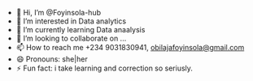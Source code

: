 - 👋 Hi, I’m @Foyinsola-hub
- 👀 I’m interested in Data analytics
- 🌱 I’m currently learning Data anaalysis
- 💞️ I’m looking to collaborate on ...
- 📫 How to reach me +234 9031830941, obilajafoyinsola@gmail.com
- 😄 Pronouns: she|her
- ⚡ Fun fact: i take learning and correction so seriusly.

<!---
Foyinsola-hub/Foyinsola-hub is a ✨ special ✨ repository because its `README.md` (this file) appears on your GitHub profile.
You can click the Preview link to take a look at your changes.
--->

